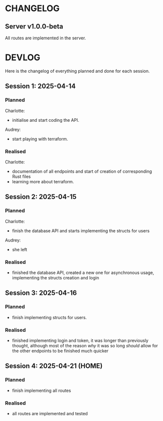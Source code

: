 # CHANGELOG
## Server v1.0.0-beta
All routes are implemented in the server.

# DEVLOG
Here is the changelog of everything planned and done for each session.

## Session 1: 2025-04-14
### Planned

Charlotte:
- initialise and start coding the API.

Audrey:
- start playing with terraform.

### Realised

Charlotte:
- documentation of all endpoints and start of creation of corresponding Rust
files
- learning more about terraform.

## Session 2: 2025-04-15
### Planned

Charlotte:
- finish the database API and starts implementing the structs for users

Audrey:
- she left

### Realised

- finished the database API, created a new one for asynchronous usage, implementing the structs creation and login

## Session 3: 2025-04-16
### Planned

- finish implementing structs for users.

### Realised

- finished implementing login and token, it was longer than previously thought,
  although most of the reason _why_ it was so long _should_ allow for the other
  endpoints to be finished much quicker

## Session 4: 2025-04-21 (HOME)
### Planned 
- finish implementing all routes

### Realised
- all routes are implemented and tested
